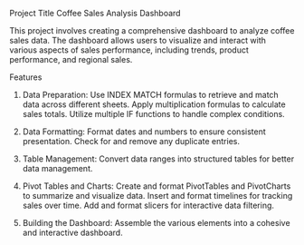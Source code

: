 Project Title
Coffee Sales Analysis Dashboard

This project involves creating a comprehensive dashboard to analyze coffee sales data. The dashboard allows users to visualize and interact with various aspects of sales performance, including trends, product performance, and regional sales.

Features
1) Data Preparation:
   Use INDEX MATCH formulas to retrieve and match data across different sheets.
   Apply multiplication formulas to calculate sales totals.
   Utilize multiple IF functions to handle complex conditions.

2) Data Formatting:
   Format dates and numbers to ensure consistent presentation.
   Check for and remove any duplicate entries.

3) Table Management:
   Convert data ranges into structured tables for better data management.

4) Pivot Tables and Charts:
   Create and format PivotTables and PivotCharts to summarize and visualize data.
   Insert and format timelines for tracking sales over time.
   Add and format slicers for interactive data filtering.

5) Building the Dashboard:
   Assemble the various elements into a cohesive and interactive dashboard.
